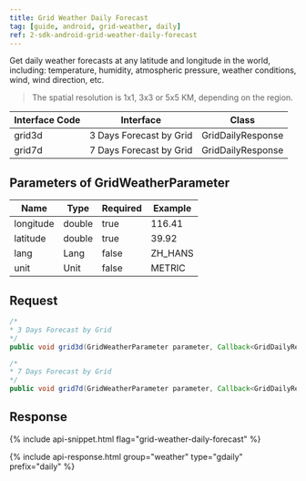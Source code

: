 ```yaml
---
title: Grid Weather Daily Forecast
tag: [guide, android, grid-weather, daily]
ref: 2-sdk-android-grid-weather-daily-forecast
---
```


Get daily weather forecasts at any latitude and longitude in the world, including: temperature, humidity, atmospheric pressure, weather conditions, wind, wind direction, etc.

> The spatial resolution is 1x1, 3x3 or 5x5 KM, depending on the region.

| Interface Code          | Interface     | Class         |
| --------------------------- | ---- | ------------------ |
| grid3d | 3 Days Forecast by Grid| GridDailyResponse |
| grid7d | 7 Days Forecast by Grid| GridDailyResponse |


## Parameters of GridWeatherParameter

| Name   | Type | Required | Example |
| -------- | -------- | ---- | ------ |
| longitude | double | true | 116.41 |
| latitude | double | true | 39.92 |
| lang | Lang | false | ZH_HANS |
| unit | Unit | false | METRIC |

## Request

```java
/*
* 3 Days Forecast by Grid
*/
public void grid3d(GridWeatherParameter parameter, Callback<GridDailyResponse> callback);

/*
* 7 Days Forecast by Grid
*/
public void grid7d(GridWeatherParameter parameter, Callback<GridDailyResponse> callback);
```

## Response

{% include api-snippet.html flag="grid-weather-daily-forecast" %}

{% include api-response.html group="weather" type="gdaily" prefix="daily"  %}
